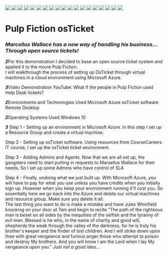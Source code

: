 <img src="pf.jpg">
<img src="1.png">
<img src="2.png">
<img src="3.png">
<img src="4.png">
<img src="5.png">
<img src="6.png">
<img src="7.png">
<img src="8.png">
<img src="9.png">
<img src="10.png">
<img src="11.png">
<img src="12.png">
<img src="13.png">
<img src="14.png">
<img src="15.png">
<img src="16.png">
<img src="17.png">
<img src="18.png">
<h1>Pulp Fiction osTicket</h1>
<h3><i>Marcellus Wallace has a new way of handling his business... Through open source tickets!</i></h3>

***2***For this demonstration I decided to base an open source ticket system and applied it to the movie Pulp Fiction.  
I will walkthrough the process of setting up OsTicket through virtual machines in a cloud environment using Microsoft Azure.

***3***Video Demonstration
YouTube: What if the people in Pulp Fiction used Help Desk tickets? 

***2***Environments and Technologies Used
Microsoft Azure
osTicket software
Remote Desktop

***2***Operating Systems Used
Windows 10

***3***
Step 1 - Setting up an environment in Microsoft Azure.
In this step I set up a Resource Group and create a virtual machine. 

Step 2 - Setting up osTicket software.
Using resources from CourseCareers IT course, I set up the osTicket ticket environment.

Step 3 - Adding Admins and Agents.
Now that we are all set up, the gangsters need to start putting in requests to Marsellus Wallace for their needs. 
So I set up some Admins who have control of 
SLA

Step 4 - Finally, undoing what we just built up.
With Microsoft Azure, you will have to pay for what you use unless you have credits when you initially sign up.
However when you keep your environment running it'll cost you. 
So essentially here we go back into the Azure and delete our virtual machines and resource group.
Make sure you delete it all.  
The last thing you want to do is make a mistake and have Jules Winnfield knocking on your door at 7am and begin to recite 
"The path of the righteous man is beset on all sides by the inequities of the selfish and the tyranny of evil men. 
Blessed is he who, in the name of charity and good will, shepherds the weak through the valley of the darkness, 
for he is truly his brother's keeper and the finder of lost children. 
And I will strike down upon thee with great vengeance and furious anger those who attempt to poison and destroy My brothers. 
And you will know I am the Lord when I lay My vengeance upon you."
<i>Just not a good idea...</i>



